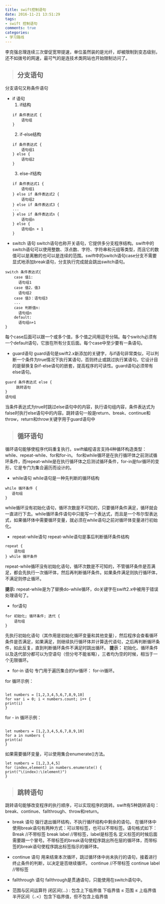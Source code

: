 ```yaml
---
title: swift控制语句
date: 2016-11-21 13:51:29
tags:
- swift 控制语句
comments: true
categories:
- 学习路线
---
```


李克强总理连续三次督促宽带提速，单位虽然装的是光纤，却被限制到变态级别，还不如拨号的网速，最可气的是连技术类网站也开始限制访问了。

>## 分支语句

分支语句又称条件语句

* if 语句
	1. if结构
	```
	if 条件表达式 {
	    语句组
	}
	```
	2. if-else结构
	```
	if 条件表达式 {
	    语句组1
	} else {
	    语句组2
	}
	```
	3. else-if结构
	```
	if 条件表达式1 {
	    语句组1
	} else if 条件表达式2 {
	    语句组2
	} else if 条件表达式3 {
	...
	} else if 条件表达式n {
	    语句组n
	} else {
	    语句组n + 1
	}
	```
* switch 语句
switch语句也称开关语句，它提供多分支程序结构。swift中的switch语句可以使用整数、浮点数、字符、字符串和元组等类型，而且它的数值可以是离散的也可以是连续的范围。swift中的switch语句case分支不需要显式地添加break语句，分支执行完成就会跳出switch语句。
```
switch 条件表达式{
	case 值1:
	  语句组1
	case 值2，值3
	  语句组2
	case 值3：语句组3
	...
	case 判断值n:
	  语句组n
	default:
	  语句组n+1
}

```
每个case后面可以跟一个或多个值，多个值之间用逗号分隔。每个switch必须有一个default语句，它放在所有分支后面。每个case中至少要有一条语句。

* guard语句
guard语句是swift2.x新添加的关键字，与if语句非常类似，可以判断一个条件为true情况下执行某语句，否则终止或跳过执行某语句。它设计目的是替换复杂if-else语句的嵌套，提高程序的可读性。guard语句必须带有else语句。
```
guard 条件表达式 else {
     跳转语句
}
语句组
```
当条件表达式为true时跳过else语句中的内容，执行语句组内容，条件表达式为false时执行else语句中的内容。跳转语句一般是return、break、continue和throw，return和throw关键字用于guard语句中

>## 循环语句
循环语句能够使程序代码重复执行。swift编程语言支持4种循环构造类型：while、repeat-while、for和for-in。
for和while循环是在执行循环体之前测试循环条件，而repeat-while是在执行循环体之后测试循环条件，for-in是for循环的变形，它是专门为集合遍历而设计的。

* while语句
while语句是一种先判断的循环结构
```
while 循环条件 {
   语句组
}
```
while循环没有初始化语句，循环次数是不可知的，只要循环条件满足，循环就会一直进行下去。while循环条件语句中只能写一个表达式，而且是一个布尔型表达式，如果循环体中需要循环变量，就必须在while语句之前对循环体变量进行初始化。

* repeat-while语句
repeat-while语句是事后判断循环条件结构
```
repeat {
    语句组
} while 循环条件
```
repeat-while循环没有初始化语句，循环次数是不可知的，不管循环条件是否满足，都会先执行一次循环体，然后再判断循环条件。如果条件满足则执行循环体，不满足则停止循环。

**提示:** repeat-while是为了替换do-while循环，do关键字在swift2.x中被用于错误处理语句了。

* for语句
```
for 初始化; 循环条件; 迭代 {
    语句组
}
```
先执行初始化语句（其作用是初始化循环变量和其他变量），然后程序会查看循环条件是否满足，如果满足，则继续执行循环体并计算迭代语句，之后再判断循环条件，如此反复，直到判断循环条件不满足时跳出循环。
**提示：** 初始化、循环条件以及迭代部分都可以为空语句（但分号不能省略），三者均为空的时候，相当于一个无限循环。

* for-in 语句
专门用于遍历集合的for循环： for-in循环。

for 循环示例：
```

let numbers = [1,2,3,4,5,6,7,8,9,10]
for var i = 0; i < numbers.count; i++ {
print(i)
}
```

for - in 循环示例：
```

let numbers = [1,2,3,4,5,6,7,8,9,10]
for a in numbers {
print(a)
}
```
如果需要循环变量，可以使用集合enumerate()方法。

```
let numbers = [1,2,3,4,5]
for (index,element) in numbers.enumerate() {
print("\(index):\(element)")
}
```

>## 跳转语句

跳转语句能够改变程序的执行顺序，可以实现程序的跳转。swift有5种跳转语句：break、continue、fallthrough、throw和return。

* break 语句
强行退出循环结构，不执行循环结构中剩余的语句。
在循环体中使用break语句有两种方式：可以带标签，也可以不带标签。语句格式如下：
Break  //不带标签
break label //带标签，label是标签名
定义标签的时候后面需要跟一个冒号。不带标签的break语句使程序跳出所在层的循环体，而带标签的break语句使程序跳出标签指示的循环体。

* continue 语句
用来结束本次循环，跳过循环体中尚未执行的语句，接着进行终止条件的判断，以决定是否继续循环。
continue	//不带标签
continue label  //带标签

* fallthrough 语句
fallthrough是贯通语句，只能使用在switch语句中。

* 范围与区间运算符
闭区间(...) : 包含上下临界值
下临界值 ≤ 范围 ≤ 上临界值
半开区间（..<）包含下临界值，但不包含上临界值


